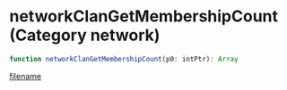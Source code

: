 # networkClanGetMembershipCount (Category network)

```js
function networkClanGetMembershipCount(p0: intPtr): Array
```

[filename](networkClanGetMembershipCount_m.md ':include')